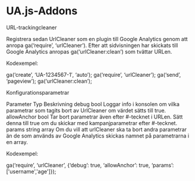 UA.js-Addons
============

URL-trackingcleaner


<script async src=”//storage.googleapis.com/outfox/urlCleaner_min.js”></script>

Registrera sedan UrlCleaner som en plugin till Google Analytics genom att anropa
ga(‘require’, ‘urlCleaner’). Efter att sidvisningen har skickats till Google Analytics anropas ga(‘urlCleaner:clean’) som tvättar URLen.

Kodexempel:

ga(‘create’, ‘UA-1234567-1′, ‘auto’);
ga(‘require’, ‘urlCleaner’);
ga(‘send’, ‘pageview’);
ga(‘urlCleaner:clean’);

 

Konfigurationsparametrar

Parameter	Typ	Beskrivning
debug	bool	Loggar info i konsolen om vilka parametrar som tagits bort av UrlCleaner om värdet sätts till true.
allowAnchor	bool	Tar bort parametrar även efter #-tecknet i URLen. Sätt denna till true om du skickar med kampanjparametrar efter #-tecknet.
params	string array	Om du vill att urlCleaner ska ta bort andra parametrar än de som används av Google Analytics skickas namnet på parametrarna i en array.
 

Kodexempel:

ga(‘require’, ‘urlCleaner’, {‘debug’: true, ‘allowAnchor’: true, ‘params’:['username','age']});
